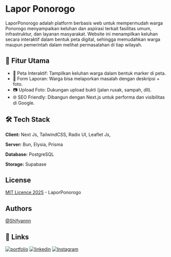 # Lapor Ponorogo

LaporPonorogo adalah platform berbasis web untuk mempermudah warga Ponorogo menyampaikan keluhan dan aspirasi terkait fasilitas umum, infrastruktur, dan layanan masyarakat.
Website ini menampilkan keluhan secara interaktif dalam bentuk peta digital, sehingga memudahkan warga maupun pemerintah dalam melihat permasalahan di tiap wilayah.

## 🚀 Fitur Utama

- 📍 Peta Interaktif: Tampilkan keluhan warga dalam bentuk marker di peta.
- 📝 Form Laporan: Warga bisa melaporkan masalah dengan deskripsi + foto.
- 📷 Upload Foto: Dukungan upload bukti (jalan rusak, sampah, dll).
- 🌐 SEO Friendly: Dibangun dengan Next.js untuk performa dan visibilitas di Google.

## 🛠️ Tech Stack

**Client:** Next Js, TailwindCSS, Radix UI, Leaflet Js,

**Server:** Bun, Elysia, Prisma

**Database:** PostgreSQL

**Storage:** Supabase

## License

[MIT Licence 2025](https://choosealicense.com/licenses/mit/) - LaporPonorogo

## Authors

[@Shifyannn](https://www.github.com/shifyan)

## 🔗 Links

[![portfolio](https://img.shields.io/badge/my_portfolio-000?style=for-the-badge&logo=ko-fi&logoColor=white)](https://shifyannn.vercel.app/)
[![linkedin](https://img.shields.io/badge/linkedin-0A66C2?style=for-the-badge&logo=linkedin&logoColor=white)](https://id.linkedin.com/in/shifyan-almustafid/)
[![Instagram](https://img.shields.io/badge/instagram-1DA1F2?style=for-the-badge&logo=twitter&logoColor=white)](https://www.instagram.com/a.shif_yan/)
